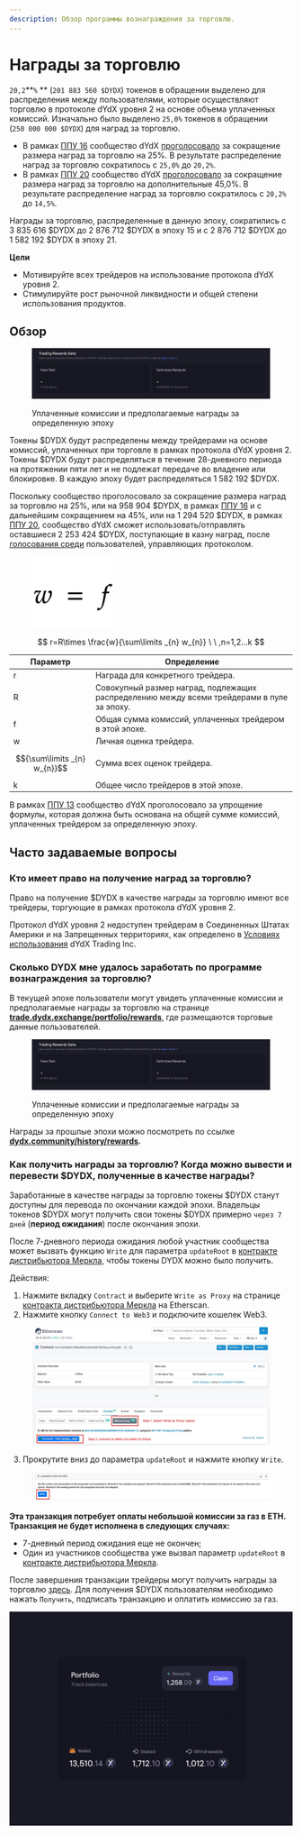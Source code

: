 ```yaml
---
description: Обзор программы вознаграждения за торговлю.
---
```


# Награды за торговлю

`20,2`**`%` ** (`201 883 560 $DYDX`) токенов в обращении выделено для распределения между пользователями, которые осуществляют торговлю в протоколе dYdX уровня 2 на основе объема уплаченных комиссий. Изначально было выделено `25,0%` токенов в обращении (`250 000 000 $DYDX`) для наград за торговлю.

* В рамках [ППУ 16](https://github.com/dydxfoundation/dip/blob/master/content/dips/DIP-16.md) сообщество dYdX [проголосовало](https://dydx.community/dashboard/proposal/8) за сокращение размера наград за торговлю на 25%. В результате распределение наград за торговлю сократилось с `25,0%` до `20,2%`.
* В рамках [ППУ 20](https://dydx.community/dashboard/proposal/11) сообщество dYdX [проголосовало](https://dydx.community/dashboard/proposal/11) за сокращение размера наград за торговлю на дополнительные 45,0%. В результате распределение наград за торговлю сократилось с `20,2%` до `14,5%`.

Награды за торговлю, распределенные в данную эпоху, сократились с 3 835 616 $DYDX до 2 876 712 $DYDX в эпоху 15 и с 2 876 712 $DYDX до 1 582 192 $DYDX в эпоху 21.

**Цели**

* Мотивируйте всех трейдеров на использование протокола dYdX уровня 2.
* Стимулируйте рост рыночной ликвидности и общей степени использования продуктов.

## **Обзор**

<figure><img src="../.gitbook/assets/1-fees-paid-estimated-rewards.png" alt=""><figcaption><p>Уплаченные комиссии и предполагаемые награды за определенную эпоху</p></figcaption></figure>

Токены $DYDX будут распределены между трейдерами на основе комиссий, уплаченных при торговле в рамках протокола dYdX уровня 2. Токены $DYDX будут распределяться в течение 28-дневного периода на протяжении пяти лет и не подлежат передаче во владение или блокировке. В каждую эпоху будет распределяться 1 582 192 $DYDX.

Поскольку сообщество проголосовало за сокращение размера наград за торговлю на 25%, или на 958 904 $DYDX, в рамках [ППУ 16](https://dydx.community/dashboard/proposal/8) и с дальнейшим сокращением на 45%, или на 1 294 520 $DYDX, в рамках [ППУ 20](https://dydx.community/dashboard/proposal/11), сообщество dYdX сможет использовать/отправлять оставшиеся 2 253 424 $DYDX, поступающие в казну наград, после [голосования среди](https://docs.dydx.community/dydx-governance/voting-and-governance/governance-parameters) пользователей, управляющих протоколом.

<figure><img src="../.gitbook/assets/1-trading-rewards-formula-new.png" alt=""><figcaption></figcaption></figure>

$$
r=R\times \frac{w}{\sum\limits _{n} w_{n}} \ \ ,n=1,2...k
$$

| Параметр | Определение |
| ---------------------------- | ----------------------------------------------------------------------- |
| r | Награда для конкретного трейдера. |
| R | Совокупный размер наград, подлежащих распределению между всеми трейдерами в пуле за эпоху. |
| f | Общая сумма комиссий, уплаченных трейдером в этой эпохе. |
| w | Личная оценка трейдера. |
| $${\sum\limits _{n} w_{n}}$$ | Сумма всех оценок трейдера. |
| k | Общее число трейдеров в этой эпохе. |

В рамках [ППУ 13](https://github.com/dydxfoundation/dip/blob/master/content/dips/DIP-13.md) сообщество dYdX проголосовало за упрощение формулы, которая должна быть основана на общей сумме комиссий, уплаченных трейдером за определенную эпоху.

## Часто задаваемые вопросы

### Кто имеет право на получение наград за торговлю?

Право на получение $DYDX в качестве награды за торговлю имеют все трейдеры, торгующие в рамках протокола dYdX уровня 2.

Протокол dYdX уровня 2 недоступен трейдерам в Соединенных Штатах Америки и на Запрещенных территориях, как определено в [Условиях использования](https://dydx.exchange/terms) dYdX Trading Inc.

### Сколько DYDX мне удалось заработать по программе вознаграждения за торговлю?

В текущей эпохе пользователи могут увидеть уплаченные комиссии и предполагаемые награды за торговлю на странице [**trade.dydx.exchange/portfolio/rewards**](https://trade.dydx.exchange/portfolio/rewards), где размещаются торговые данные пользователей.

<figure><img src="../.gitbook/assets/1-fees-paid-estimated-rewards.png" alt=""><figcaption><p>Уплаченные комиссии и предполагаемые награды за определенную эпоху</p></figcaption></figure>

Награды за прошлые эпохи можно посмотреть по ссылке [**dydx.community/history/rewards**](https://dydx.community/history/rewards)**.**

### Как получить награды за торговлю? Когда можно вывести и перевести $DYDX, полученные в качестве награды?

Заработанные в качестве награды за торговлю токены $DYDX станут доступны для перевода по окончании каждой эпохи. Владельцы токенов $DYDX могут получить свои токены $DYDX примерно `через 7 дней` (**период ожидания**) после окончания эпохи.

После 7-дневного периода ожидания любой участник сообщества может вызвать функцию `Write` для параметра `updateRoot` в [контракте дистрибьютора Меркла](https://etherscan.io/address/0x01d3348601968ab85b4bb028979006eac235a588#writeProxyContract), чтобы токены DYDX можно было получить.

Действия:

1. Нажмите вкладку `Contract` и выберите `Write as Proxy` на странице [контракта дистрибьютора Меркла](https://etherscan.io/address/0x01d3348601968ab85b4bb028979006eac235a588#writeProxyContract) на Etherscan.
2. Нажмите кнопку `Connect to Web3` и подключите кошелек Web3.

<figure><img src="../.gitbook/assets/merkle-distributor-contract.jpeg" alt=""><figcaption></figcaption></figure>

3. Прокрутите вниз до параметра `updateRoot` и нажмите кнопку `Write`.

<figure><img src="../.gitbook/assets/updateRoot-claiming.jpeg" alt=""><figcaption></figcaption></figure>

**Эта транзакция потребует оплаты небольшой комиссии за газ в ETH. Транзакция не будет исполнена в следующих случаях:**

* 7-дневный период ожидания еще не окончен;
* Один из участников сообщества уже вызвал параметр `updateRoot` в [контракте дистрибьютора Меркла](https://etherscan.io/address/0x01d3348601968ab85b4bb028979006eac235a588#writeProxyContract).

После завершения транзакции трейдеры могут получить награды за торговлю [здесь](https://dydx.community/dashboard). Для получения $DYDX пользователям необходимо нажать `Получить`, подписать транзакцию и оплатить комиссию за газ.

![Обзор портфеля наград](../.gitbook/assets/1-portfolio-overview-rewards.png)
